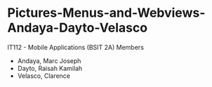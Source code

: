 # Pictures-Menus-and-Webviews-Andaya-Dayto-Velasco
IT112 - Mobile Applications (BSIT 2A)
Members
- Andaya, Marc Joseph
- Dayto, Raisah Kamilah
- Velasco, Clarence
